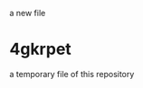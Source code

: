 <!DOCTYPE html>
<html>
  <head>
    <title>sk</title>
    <body>
      <p>a new file</p>
    </body>
  </head>
</html>







# 4gkrpet
a temporary file of this repository
